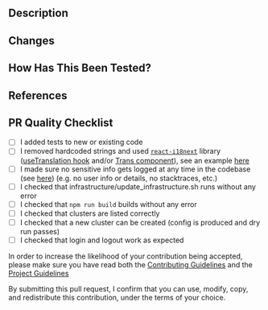 <!-- If the PR is tagged for release changelog inclusion, remember to provide a meaningful title, since it will be used as a changelog entry -->
## Description

<!-- Summary of what this PR introduces and possibly why -->

## Changes

<!-- List of relevant changes introduced -->

## How Has This Been Tested?

<!-- The tests you ran to verify your changes -->

## References

<!-- Any link to resources, issues, other PRs that are relevant to this PR -->

## PR Quality Checklist

- [ ] I added tests to new or existing code
- [ ] I removed hardcoded strings and used [`react-i18next`](https://react.i18next.com/) library ([useTranslation hook](https://react.i18next.com/latest/usetranslation-hook) and/or [Trans component](https://react.i18next.com/latest/trans-component)), see an example [here](https://github.com/aws/aws-parallelcluster-ui/commit/a6f1e2aa46b245b5bf7500a04b83195477a5cfa5)
- [ ] I made sure no sensitive info gets logged at any time in the codebase (see [here](https://cheatsheetseries.owasp.org/cheatsheets/Logging_Cheat_Sheet.html)) (e.g. no user info or details, no stacktraces, etc.)
- [ ] I checked that infrastructure/update_infrastructure.sh runs without any error
- [ ] I checked that `npm run build` builds without any error
- [ ] I checked that clusters are listed correctly
- [ ] I checked that a new cluster can be created (config is produced and dry run passes)
- [ ] I checked that login and logout work as expected

In order to increase the likelihood of your contribution being accepted, please make sure you have read both the [Contributing Guidelines](../CONTRIBUTING.md) and the [Project Guidelines](../PROJECT_GUIDELINES.md)

By submitting this pull request, I confirm that you can use, modify, copy, and redistribute this contribution, under the terms of your choice.

